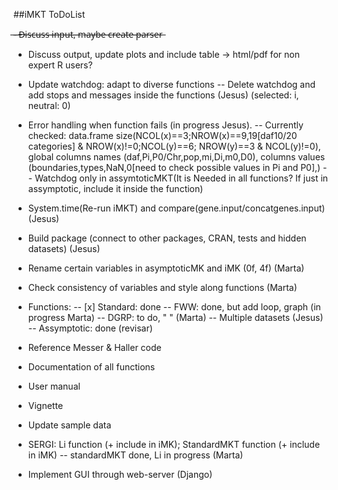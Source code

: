 ##iMKT ToDoList


 ̶-̶ ̶D̶i̶s̶c̶u̶s̶s̶ ̶i̶n̶p̶u̶t̶,̶ ̶m̶a̶y̶b̶e̶ ̶c̶r̶e̶a̶t̶e̶ ̶p̶a̶r̶s̶e̶r̶
 
- Discuss output, update plots and include table -> html/pdf for non expert R users?

- Update watchdog: adapt to diverse functions
-- Delete watchdog and add stops and messages inside the functions (Jesus) (selected: i, neutral: 0)
- Error handling when function fails (in progress Jesus).
-- Currently checked: data.frame size(NCOL(x)==3;NROW(x)==9,19[daf10/20 categories] & NROW(x)!=0;NCOL(y)==6; NROW(y)==3 & NCOL(y)!=0), global columns names (daf,Pi,P0/Chr,pop,mi,Di,m0,D0), columns values (boundaries,types,NaN,0[need to check possible values in Pi and P0],)
-- Watchdog only in assymtoticMKT(It is Needed in all functions? If just in assymptotic, include it inside the function)
- System.time(Re-run iMKT) and compare(gene.input/concatgenes.input) (Jesus)
- Build package (connect to other packages, CRAN, tests and hidden datasets) (Jesus)

- Rename certain variables in asymptoticMK and iMK (0f, 4f) (Marta)
- Check consistency of variables and style along functions (Marta)
- Functions:
-- [x] Standard: done
-- FWW: done, but add loop, graph (in progress Marta)
-- DGRP: to do, " " (Marta)
-- Multiple datasets (Jesus)
-- Assymptotic: done (revisar)

- Reference Messer & Haller code

- Documentation of all functions
- User manual
- Vignette 
- Update sample data

- SERGI: Li function (+ include in iMK); StandardMKT function (+ include in iMK)
-- standardMKT done, Li in progress (Marta)

- Implement GUI through web-server (Django)